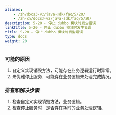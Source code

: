 ```yaml
---
aliases:
    - /zh/docs3-v2/java-sdk/faq/5/20/
    - /zh-cn/docs3-v2/java-sdk/faq/5/20/
description: 5-20 - 停止 dubbo 模块时发生错误
linkTitle: 5-20 - 停止 dubbo 模块时发生错误
title: 5-20 - 停止 dubbo 模块时发生错误
type: docs
weight: 20
---
```







### 可能的原因

1. 自定义实现销毁方法，可能存在业务逻辑运行时异常。
2. 未优雅停止服务，可能存在业务逻辑未处理完成情况。

### 排查和解决步骤

1. 检查自定义实现销毁方法，业务逻辑。
2. 检查停止服务时，是否存在耗时的业务处理逻辑。